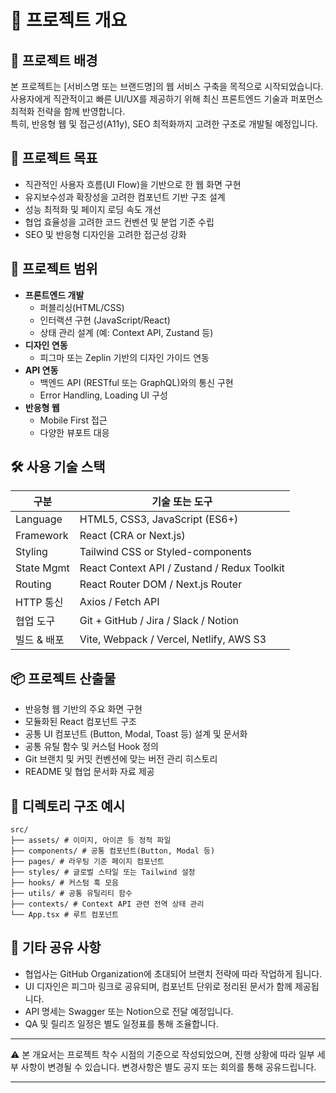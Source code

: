 # 📌 프로젝트 개요

## 🧩 프로젝트 배경
본 프로젝트는 [서비스명 또는 브랜드명]의 웹 서비스 구축을 목적으로 시작되었습니다.  
사용자에게 직관적이고 빠른 UI/UX를 제공하기 위해 최신 프론트엔드 기술과 퍼포먼스 최적화 전략을 함께 반영합니다.  
특히, 반응형 웹 및 접근성(A11y), SEO 최적화까지 고려한 구조로 개발될 예정입니다.

## 🎯 프로젝트 목표
- 직관적인 사용자 흐름(UI Flow)을 기반으로 한 웹 화면 구현
- 유지보수성과 확장성을 고려한 컴포넌트 기반 구조 설계
- 성능 최적화 및 페이지 로딩 속도 개선
- 협업 효율성을 고려한 코드 컨벤션 및 분업 기준 수립
- SEO 및 반응형 디자인을 고려한 접근성 강화

## 🧭 프로젝트 범위
- **프론트엔드 개발**
  - 퍼블리싱(HTML/CSS)
  - 인터랙션 구현 (JavaScript/React)
  - 상태 관리 설계 (예: Context API, Zustand 등)
- **디자인 연동**
  - 피그마 또는 Zeplin 기반의 디자인 가이드 연동
- **API 연동**
  - 백엔드 API (RESTful 또는 GraphQL)와의 통신 구현
  - Error Handling, Loading UI 구성
- **반응형 웹**
  - Mobile First 접근
  - 다양한 뷰포트 대응

## 🛠️ 사용 기술 스택

| 구분       | 기술 또는 도구                    |
|------------|----------------------------------|
| Language   | HTML5, CSS3, JavaScript (ES6+)   |
| Framework  | React (CRA or Next.js)           |
| Styling    | Tailwind CSS or Styled-components |
| State Mgmt | React Context API / Zustand / Redux Toolkit |
| Routing    | React Router DOM / Next.js Router |
| HTTP 통신   | Axios / Fetch API                |
| 협업 도구    | Git + GitHub / Jira / Slack / Notion |
| 빌드 & 배포 | Vite, Webpack / Vercel, Netlify, AWS S3 |

## 📦 프로젝트 산출물
- 반응형 웹 기반의 주요 화면 구현
- 모듈화된 React 컴포넌트 구조
- 공통 UI 컴포넌트 (Button, Modal, Toast 등) 설계 및 문서화
- 공통 유틸 함수 및 커스텀 Hook 정의
- Git 브랜치 및 커밋 컨벤션에 맞는 버전 관리 히스토리
- README 및 협업 문서화 자료 제공

## 📁 디렉토리 구조 예시
```
src/
├── assets/ # 이미지, 아이콘 등 정적 파일 
├── components/ # 공통 컴포넌트(Button, Modal 등) 
├── pages/ # 라우팅 기준 페이지 컴포넌트 
├── styles/ # 글로벌 스타일 또는 Tailwind 설정 
├── hooks/ # 커스텀 훅 모음 
├── utils/ # 공통 유틸리티 함수 
├── contexts/ # Context API 관련 전역 상태 관리 
└── App.tsx # 루트 컴포넌트
```

## 🔗 기타 공유 사항
- 협업사는 GitHub Organization에 초대되어 브랜치 전략에 따라 작업하게 됩니다.
- UI 디자인은 피그마 링크로 공유되며, 컴포넌트 단위로 정리된 문서가 함께 제공됩니다.
- API 명세는 Swagger 또는 Notion으로 전달 예정입니다.
- QA 및 릴리즈 일정은 별도 일정표를 통해 조율합니다.

---

⚠️ 본 개요서는 프로젝트 착수 시점의 기준으로 작성되었으며, 진행 상황에 따라 일부 세부 사항이 변경될 수 있습니다. 변경사항은 별도 공지 또는 회의를 통해 공유드립니다.

---